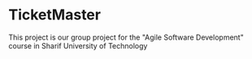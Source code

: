 # TicketMaster
This project is our group project for the "Agile Software Development" course in Sharif University of Technology
